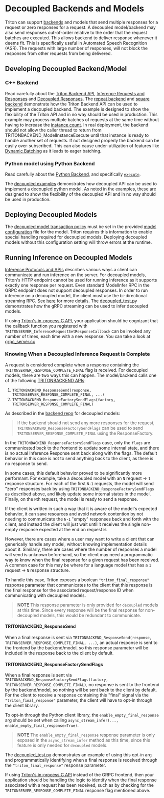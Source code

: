 <!--
# Copyright 2022-2023, NVIDIA CORPORATION & AFFILIATES. All rights reserved.
#
# Redistribution and use in source and binary forms, with or without
# modification, are permitted provided that the following conditions
# are met:
#  * Redistributions of source code must retain the above copyright
#    notice, this list of conditions and the following disclaimer.
#  * Redistributions in binary form must reproduce the above copyright
#    notice, this list of conditions and the following disclaimer in the
#    documentation and/or other materials provided with the distribution.
#  * Neither the name of NVIDIA CORPORATION nor the names of its
#    contributors may be used to endorse or promote products derived
#    from this software without specific prior written permission.
#
# THIS SOFTWARE IS PROVIDED BY THE COPYRIGHT HOLDERS ``AS IS'' AND ANY
# EXPRESS OR IMPLIED WARRANTIES, INCLUDING, BUT NOT LIMITED TO, THE
# IMPLIED WARRANTIES OF MERCHANTABILITY AND FITNESS FOR A PARTICULAR
# PURPOSE ARE DISCLAIMED.  IN NO EVENT SHALL THE COPYRIGHT OWNER OR
# CONTRIBUTORS BE LIABLE FOR ANY DIRECT, INDIRECT, INCIDENTAL, SPECIAL,
# EXEMPLARY, OR CONSEQUENTIAL DAMAGES (INCLUDING, BUT NOT LIMITED TO,
# PROCUREMENT OF SUBSTITUTE GOODS OR SERVICES; LOSS OF USE, DATA, OR
# PROFITS; OR BUSINESS INTERRUPTION) HOWEVER CAUSED AND ON ANY THEORY
# OF LIABILITY, WHETHER IN CONTRACT, STRICT LIABILITY, OR TORT
# (INCLUDING NEGLIGENCE OR OTHERWISE) ARISING IN ANY WAY OUT OF THE USE
# OF THIS SOFTWARE, EVEN IF ADVISED OF THE POSSIBILITY OF SUCH DAMAGE.
-->

# Decoupled Backends and Models

Triton can support [backends](https://github.com/triton-inference-server/backend)
and models that send multiple responses for a request or zero responses
for a request. A decoupled model/backend may also send responses out-of-order
relative to the order that the request batches are executed. This allows
backend to deliver response whenever it deems fit. This is specifically
useful in Automated Speech Recognition (ASR). The requests with large number
of responses, will not block the responses from other requests from being
delivered.

## Developing Decoupled Backend/Model

### C++ Backend

Read carefully about the [Triton Backend API](https://github.com/triton-inference-server/backend/blob/main/README.md#triton-backend-api),
[Inference Requests and Responses](https://github.com/triton-inference-server/backend/blob/main/README.md#inference-requests-and-responses)
and [Decoupled Responses](https://github.com/triton-inference-server/backend/blob/main/README.md#decoupled-responses).
The [repeat backend](https://github.com/triton-inference-server/repeat_backend)
and [square backend](https://github.com/triton-inference-server/square_backend)
demonstrate how the Triton Backend API can be used to implement a decoupled
backend. The example is designed to show the flexibility of the Triton API
and in no way should be used in production. This example may process multiple
batches of requests at the same time without having to increase the
[instance count](model_configuration.md#instance-groups). In real deployment,
the backend should not allow the caller thread to return from
TRITONBACKEND_ModelInstanceExecute until that instance is ready to
handle another set of requests. If not designed properly the backend
can be easily over-subscribed. This can also cause under-utilization
of features like [Dynamic Batching](model_configuration.md#dynamic-batcher)
as it leads to eager batching. 

### Python model using Python Backend

Read carefully about the [Python Backend](https://github.com/triton-inference-server/python_backend),
and specifically [`execute`](https://github.com/triton-inference-server/python_backend#execute).

The [decoupled examples](https://github.com/triton-inference-server/python_backend/tree/main/examples/decoupled)
demonstrates how decoupled API can be used to implement a decoupled
python model. As noted in the examples, these are designed to show
the flexibility of the decoupled API and in no way should be used
in production.


## Deploying Decoupled Models

The [decoupled model transaction policy](model_configuration.md#decoupled)
must be set in the provided [model configuration](model_configuration.md)
file for the model. Triton requires this information to enable special
handling required for decoupled models. Deploying decoupled models without
this configuration setting will throw errors at the runtime.

## Running Inference on Decoupled Models

[Inference Protocols and APIs](../customization_guide/inference_protocols.md) describes various ways
a client can communicate and run inference on the server. For decoupled models,
Triton's HTTP endpoint cannot be used for running inference as it supports
exactly one response per request. Even standard ModelInfer RPC in the GRPC endpoint
does not support decoupled responses. In order to run inference on a decoupled
model, the client must use the bi-directional streaming RPC. See
[here](https://github.com/triton-inference-server/common/blob/main/protobuf/grpc_service.proto)
for more details. The [decoupled_test.py](../../qa/L0_decoupled/decoupled_test.py) demonstrates
how the gRPC streaming can be used to infer decoupled models.

If using [Triton's in-process C API](../customization_guide/inference_protocols.md#in-process-triton-server-api),
your application should be cognizant that the callback function you registered with 
`TRITONSERVER_InferenceRequestSetResponseCallback` can be invoked any number of times,
each time with a new response. You can take a look at [grpc_server.cc](https://github.com/triton-inference-server/server/blob/main/src/grpc_server.cc)

### Knowing When a Decoupled Inference Request is Complete

A request is considered complete when a response containing the
`TRITONSERVER_RESPONSE_COMPLETE_FINAL` flag is received. For decoupled models,
there are two ways this can happen. The model/backend calls one of the
following [TRITONBACKEND APIs](https://github.com/triton-inference-server/core/blob/main/include/triton/core/tritonbackend.h):
1. `TRITONBACKEND_ResponseSend(response, TRITONSERVER_RESPONSE_COMPLETE_FINAL, ...)`
2. `TRITONBACKEND_ResponseFactorySendFlags(factory, TRITONSERVER_RESPONSE_COMPLETE_FINAL)`

As described in the
[backend repo](https://github.com/triton-inference-server/backend/blob/main/README.md#special-cases)
for decoupled models:

> If the backend should not send any more responses for the request,
> `TRITONBACKEND_ResponseFactorySendFlags` can be used to send 
> `TRITONSERVER_RESPONSE_COMPLETE_FINAL` using the ResponseFactory.

In the `TRITONBACKEND_ResponseFactorySendFlags` case, only the `flags` are
communicated back to the frontend to update some internal state, and there 
is no actual Inference Response sent back along with the flags. The default
behavior in this case is not to send anything back to the client, as there
is no response to send.

In some cases, this default behavior proved to be significantly more performant.
For example, take a decoupled model with an `N` request -> `1` response structure.
For each of the first `N-1` requests, the model will send "zero" responses back
by using `TRITONBACKEND_ResponseFactorySendFlags` as described above, and likely
update some internal states in the model. Finally, on the `N`th request, the
model is ready to send a response. 

If the client is written in such a way that it is aware of the model's
expected behavior, it can save resources and avoid network contention by
not needing to communicate the `N-1` "empty" responses back and forth with
the client, and instead the client will just wait until it receives the single
non-empty response expected at the end on request `N`.

However, there are cases where a user may want to write a client that can
generically handle any model, without knowing implementation details about it.
Similarly, there are cases where the number of responses a model will send
is unknown beforehand, so the client may need a programmatic way to know when
the final response for a given request has been received. A common case for
this may be where for a language model that has a `1` request -> `N` response
structure. 

To handle this case, Triton exposes a boolean `"triton_final_response"` response 
parameter that communicates to the client that this response is the final response
for the associated request/response ID when communicating with decoupled models. 

> **NOTE**
> This response parameter is only provided for `decoupled` models at this time.
> Since every response will be the final response for non-decoupled models,
> this would be redundant to communicate.


#### TRITONBACKEND_ResponseSend 

When a final response is sent via
`TRITONBACKEND_ResponseSend(response, TRITONSERVER_RESPONSE_COMPLETE_FINAL, ...)`,
an actual response is sent to the frontend by the backend/model, so this response
parameter will be included in the response back to the client by default.

#### TRITONBACKEND_ResponseFactorySendFlags 

When a final response is sent via
`TRITONBACKEND_ResponseFactorySendFlags(factory, TRITONSERVER_RESPONSE_COMPLETE_FINAL)`,
no response is sent to the frontend by the backend/model, so nothing will be sent
back to the client by default. For the client to receive a response containing
this "final" signal via the `"triton_final_response"` parameter, the client
will have to opt-in through the client library.

To opt-in through the Python client library, the `enable_empty_final_response` arg
should be set when calling `async_stream_infer(..., enable_empty_final_response=True)`.

> **NOTE**
> The `enable_empty_final_response` response parameter is only exposed in
> the `async_stream_infer` method as this time, since this feature is only
> needed for `decoupled` models.

The [decoupled_test.py](../../qa/L0_decoupled/decoupled_test.py)
demonstrates an example of using this opt-in arg and programmatically identifying
when a final response is received through the `"triton_final_response"`
response parameter.

If using 
[Triton's in-process C API](../customization_guide/inference_protocols.md#in-process-triton-server-api)
instead of the GRPC frontend,
then your application should be handling the logic to identify when the final
response associated with a request has been received, such as by checking for
the `TRITONSERVER_RESPONSE_COMPLETE_FINAL` response flag mentioned above.
